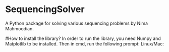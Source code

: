 # SequencingSolver
A Python package for solving various sequencing problems by Nima Mahmoodian. 


#How to install the library?
In order to run the library, you need Numpy and Matplotlib to be installed. Then in cmd, run the following prompt:
Linux/Mac: 
~~~ python3 pip install SequencingSolver~~~

